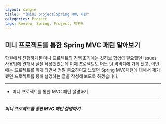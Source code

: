 ```yaml
---
layout: single
title:  "(Mini project)Spring MVC 패턴"
categories: Project
tags: Review, Spring, Project, 백엔드
---
```


미니 프로젝트를 통한 Spring MVC 패턴 알아보기
---

학원에서 진행하게된 미니 프로젝트의 진행 초기에는 깃허브 협업에 필요했던 Issues 사용법에 관해서 글을 작성했었는데 이제 프로젝트도 어느 덧 막바지에 가게 됐고, 이번에는 프로젝트를 하게 되면서 정말 중요하다고 느꼈던 Spring MVC패턴에 대해서 제가 했던 프로젝트를 통해 설명하는 글을 작성해 보도록 하겠습니다.

---
- 미니 프로젝트를 통한 MVC 패턴 설명하기

---

##### 미니 프로젝트를 통한 MVC 패턴 설명하기
---


